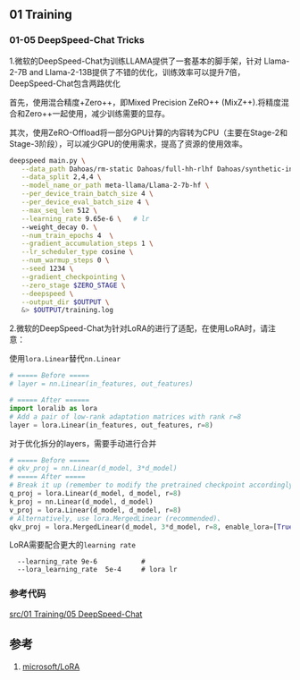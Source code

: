 ## 01 Training

### 01-05 DeepSpeed-Chat Tricks

1.微软的DeepSpeed-Chat为训练LLAMA提供了一套基本的脚手架，针对 Llama-2-7B and Llama-2-13B提供了不错的优化，训练效率可以提升7倍，DeepSpeed-Chat包含两路优化

首先，使用混合精度+Zero++，即Mixed Precision ZeRO++ (MixZ++).将精度混合和Zero++一起使用，减少训练需要的显存。

其次，使用ZeRO-Offload将一部分GPU计算的内容转为CPU（主要在Stage-2和Stage-3阶段），可以减少GPU的使用需求，提高了资源的使用效率。
```bash
deepspeed main.py \
   --data_path Dahoas/rm-static Dahoas/full-hh-rlhf Dahoas/synthetic-instruct-gptj-pairwise yitingxie/rlhf-reward-datasets \
   --data_split 2,4,4 \
   --model_name_or_path meta-llama/Llama-2-7b-hf \
   --per_device_train_batch_size 4 \
   --per_device_eval_batch_size 4 \
   --max_seq_len 512 \
   --learning_rate 9.65e-6 \   # lr
   --weight_decay 0. \
   --num_train_epochs 4  \
   --gradient_accumulation_steps 1 \
   --lr_scheduler_type cosine \
   --num_warmup_steps 0 \
   --seed 1234 \
   --gradient_checkpointing \
   --zero_stage $ZERO_STAGE \
   --deepspeed \
   --output_dir $OUTPUT \
   &> $OUTPUT/training.log

```


2.微软的DeepSpeed-Chat为针对LoRA的进行了适配，在使用LoRA时，请注意：

使用`lora.Linear`替代`nn.Linear`

```python
# ===== Before =====
# layer = nn.Linear(in_features, out_features)

# ===== After ======
import loralib as lora
# Add a pair of low-rank adaptation matrices with rank r=8
layer = lora.Linear(in_features, out_features, r=8)
```

对于优化拆分的layers，需要手动进行合并
```python
# ===== Before =====
# qkv_proj = nn.Linear(d_model, 3*d_model)
# ===== After =====
# Break it up (remember to modify the pretrained checkpoint accordingly)
q_proj = lora.Linear(d_model, d_model, r=8)
k_proj = nn.Linear(d_model, d_model)
v_proj = lora.Linear(d_model, d_model, r=8)
# Alternatively, use lora.MergedLinear (recommended)、
qkv_proj = lora.MergedLinear(d_model, 3*d_model, r=8, enable_lora=[True, False, True])  # 按需合并
```

LoRA需要配合更大的`learning rate`
```
  --learning_rate 9e-6           #
  --lora_learning_rate  5e-4     # lora lr 
``````


### 参考代码
[src/01 Training/05 DeepSpeed-Chat](https://github.com/limccn/deepspeed-trick/tree/main/src/01%20Training/05%20DeepSpeed-Chat)

## 参考
1. [microsoft/LoRA](https://github.com/microsoft/LoRA)
